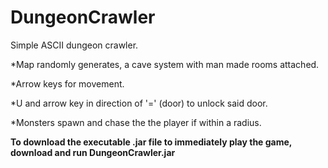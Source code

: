 # DungeonCrawler
Simple ASCII dungeon crawler.

*Map randomly generates, a cave system with man made rooms attached.

*Arrow keys for movement.

*U and arrow key in direction of '=' (door) to unlock said door.

*Monsters spawn and chase the the player if within a radius.

**To download the executable .jar file to immediately play the game, download and run DungeonCrawler.jar**
